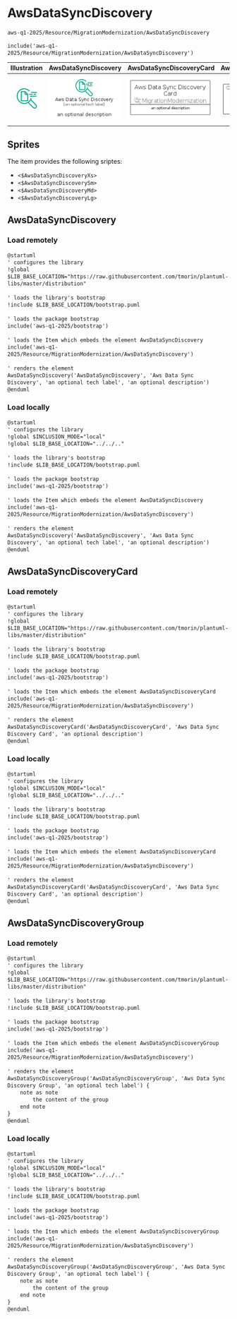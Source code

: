 # AwsDataSyncDiscovery


```text
aws-q1-2025/Resource/MigrationModernization/AwsDataSyncDiscovery
```

```text
include('aws-q1-2025/Resource/MigrationModernization/AwsDataSyncDiscovery')
```



| Illustration | AwsDataSyncDiscovery | AwsDataSyncDiscoveryCard | AwsDataSyncDiscoveryGroup |
| :---: | :---: | :---: | :---: |
| ![illustration for Illustration](../../../aws-q1-2025/Resource/MigrationModernization/AwsDataSyncDiscovery.png) | ![illustration for AwsDataSyncDiscovery](../../../aws-q1-2025/Resource/MigrationModernization/AwsDataSyncDiscovery.Local.png) | ![illustration for AwsDataSyncDiscoveryCard](../../../aws-q1-2025/Resource/MigrationModernization/AwsDataSyncDiscoveryCard.Local.png) | ![illustration for AwsDataSyncDiscoveryGroup](../../../aws-q1-2025/Resource/MigrationModernization/AwsDataSyncDiscoveryGroup.Local.png) |



## Sprites
The item provides the following sriptes:

- `<$AwsDataSyncDiscoveryXs>`
- `<$AwsDataSyncDiscoverySm>`
- `<$AwsDataSyncDiscoveryMd>`
- `<$AwsDataSyncDiscoveryLg>`





## AwsDataSyncDiscovery

### Load remotely
```plantuml
@startuml
' configures the library
!global $LIB_BASE_LOCATION="https://raw.githubusercontent.com/tmorin/plantuml-libs/master/distribution"

' loads the library's bootstrap
!include $LIB_BASE_LOCATION/bootstrap.puml

' loads the package bootstrap
include('aws-q1-2025/bootstrap')

' loads the Item which embeds the element AwsDataSyncDiscovery
include('aws-q1-2025/Resource/MigrationModernization/AwsDataSyncDiscovery')

' renders the element
AwsDataSyncDiscovery('AwsDataSyncDiscovery', 'Aws Data Sync Discovery', 'an optional tech label', 'an optional description')
@enduml
```

### Load locally
```plantuml
@startuml
' configures the library
!global $INCLUSION_MODE="local"
!global $LIB_BASE_LOCATION="../../.."

' loads the library's bootstrap
!include $LIB_BASE_LOCATION/bootstrap.puml

' loads the package bootstrap
include('aws-q1-2025/bootstrap')

' loads the Item which embeds the element AwsDataSyncDiscovery
include('aws-q1-2025/Resource/MigrationModernization/AwsDataSyncDiscovery')

' renders the element
AwsDataSyncDiscovery('AwsDataSyncDiscovery', 'Aws Data Sync Discovery', 'an optional tech label', 'an optional description')
@enduml
```

## AwsDataSyncDiscoveryCard

### Load remotely
```plantuml
@startuml
' configures the library
!global $LIB_BASE_LOCATION="https://raw.githubusercontent.com/tmorin/plantuml-libs/master/distribution"

' loads the library's bootstrap
!include $LIB_BASE_LOCATION/bootstrap.puml

' loads the package bootstrap
include('aws-q1-2025/bootstrap')

' loads the Item which embeds the element AwsDataSyncDiscoveryCard
include('aws-q1-2025/Resource/MigrationModernization/AwsDataSyncDiscovery')

' renders the element
AwsDataSyncDiscoveryCard('AwsDataSyncDiscoveryCard', 'Aws Data Sync Discovery Card', 'an optional description')
@enduml
```

### Load locally
```plantuml
@startuml
' configures the library
!global $INCLUSION_MODE="local"
!global $LIB_BASE_LOCATION="../../.."

' loads the library's bootstrap
!include $LIB_BASE_LOCATION/bootstrap.puml

' loads the package bootstrap
include('aws-q1-2025/bootstrap')

' loads the Item which embeds the element AwsDataSyncDiscoveryCard
include('aws-q1-2025/Resource/MigrationModernization/AwsDataSyncDiscovery')

' renders the element
AwsDataSyncDiscoveryCard('AwsDataSyncDiscoveryCard', 'Aws Data Sync Discovery Card', 'an optional description')
@enduml
```

## AwsDataSyncDiscoveryGroup

### Load remotely
```plantuml
@startuml
' configures the library
!global $LIB_BASE_LOCATION="https://raw.githubusercontent.com/tmorin/plantuml-libs/master/distribution"

' loads the library's bootstrap
!include $LIB_BASE_LOCATION/bootstrap.puml

' loads the package bootstrap
include('aws-q1-2025/bootstrap')

' loads the Item which embeds the element AwsDataSyncDiscoveryGroup
include('aws-q1-2025/Resource/MigrationModernization/AwsDataSyncDiscovery')

' renders the element
AwsDataSyncDiscoveryGroup('AwsDataSyncDiscoveryGroup', 'Aws Data Sync Discovery Group', 'an optional tech label') {
    note as note
        the content of the group
    end note
}
@enduml
```

### Load locally
```plantuml
@startuml
' configures the library
!global $INCLUSION_MODE="local"
!global $LIB_BASE_LOCATION="../../.."

' loads the library's bootstrap
!include $LIB_BASE_LOCATION/bootstrap.puml

' loads the package bootstrap
include('aws-q1-2025/bootstrap')

' loads the Item which embeds the element AwsDataSyncDiscoveryGroup
include('aws-q1-2025/Resource/MigrationModernization/AwsDataSyncDiscovery')

' renders the element
AwsDataSyncDiscoveryGroup('AwsDataSyncDiscoveryGroup', 'Aws Data Sync Discovery Group', 'an optional tech label') {
    note as note
        the content of the group
    end note
}
@enduml
```

